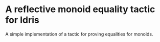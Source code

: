 A reflective monoid equality tactic for Idris
===========================

A simple implementation of a tactic for proving equalities for monoids.
